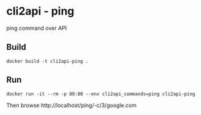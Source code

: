 # cli2api - ping

ping command over API

## Build
```
docker build -t cli2api-ping .
```

## Run
```
docker run -it --rm -p 80:80 --env cli2api_commands=ping cli2api-ping
```
Then browse http://localhost/ping/-c/3/google.com